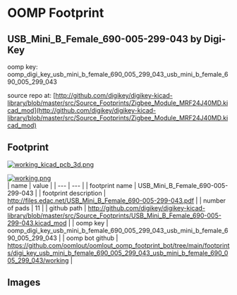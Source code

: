 # OOMP Footprint  
## USB_Mini_B_Female_690-005-299-043  by Digi-Key  
  
oomp key: oomp_digi_key_usb_mini_b_female_690_005_299_043_usb_mini_b_female_690_005_299_043  
  
source repo at: [http://github.com/digikey/digikey-kicad-library/blob/master/src/Source_Footprints/Zigbee_Module_MRF24J40MD.kicad_mod](http://github.com/digikey/digikey-kicad-library/blob/master/src/Source_Footprints/Zigbee_Module_MRF24J40MD.kicad_mod)  
## Footprint  
  
[![working_kicad_pcb_3d.png](working_kicad_pcb_3d_600.png)](working_kicad_pcb_3d.png)  
  
[![working.png](working_600.png)](working.png)  
| name | value | 
| --- | --- | 
| footprint name | USB_Mini_B_Female_690-005-299-043 | 
| footprint description | http://files.edac.net/USB_Mini_B_Female_690-005-299-043.pdf | 
| number of pads | 11 | 
| github path | http://github.com/digikey/digikey-kicad-library/blob/master/src/Source_Footprints/USB_Mini_B_Female_690-005-299-043.kicad_mod | 
| oomp key | oomp_digi_key_usb_mini_b_female_690_005_299_043_usb_mini_b_female_690_005_299_043 | 
| oomp bot github | https://github.com/oomlout/oomlout_oomp_footprint_bot/tree/main/footprints/digi_key_usb_mini_b_female_690_005_299_043_usb_mini_b_female_690_005_299_043/working | 
## Images  
